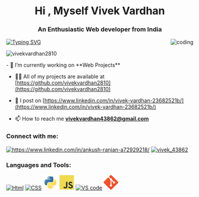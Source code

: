 <h1 align="center"> Hi , Myself Vivek Vardhan</h1>
<h3 align="center">An Enthusiastic Web developer from India</h3>
<a href="https://git.io/typing-svg"><img src="https://readme-typing-svg.herokuapp.com?font=Fira+Code&weight=900&size=25&duration=3000&pause=1000&color=11F791&background=3BFFFD00&vCenter=true&lines=+I+am+a+passionate+learner+;Web+developer;Machine+learning+engineer;Learning+new+skills+everyday" alt="Typing SVG" /></a>
<img align="right" alt="coding" width:"400" src="https://media4.giphy.com/media/L8K62iTDkzGX6/giphy.gif">

<p align="left"> <img src="https://komarev.com/ghpvc/?username=vivekvardhan2810&label=Profile%20views&color=0e75b6&style=flat" alt="vivekvardhan2810" /> </p>
- 🔭 I’m currently working on **Web Projects**

- 👨‍💻 All of my projects are available at [https://github.com/vivekvardhan2810](https://github.com/vivekvardhan2810)

- 📝 I post on [https://www.linkedin.com/in/vivek-vardhan-23682521b/](https://www.linkedin.com/in/vivek-vardhan-23682521b/)

- 📫 How to reach me **vivekvardhan43862@gmail.com**

<h3 align="left">Connect with me:</h3>
<p align="left">
<a href="https://www.linkedin.com/in/vivek-vardhan-23682521b/" target="blank"><img align="center" src="https://raw.githubusercontent.com/rahuldkjain/github-profile-readme-generator/master/src/images/icons/Social/linked-in-alt.svg" alt="https://www.linkedin.com/in/ankush-ranjan-a72929218/" height="30" width="40" /></a>
<a href="https://www.instagram.com/vivek_43862" target="blank"><img align="center" src="https://raw.githubusercontent.com/rahuldkjain/github-profile-readme-generator/master/src/images/icons/Social/instagram.svg" alt="vivek_43862" height="30" width="40" /></a>

</p>

<h3 align="left">Languages and Tools:</h3>
<p>
   <!-- Html -->
   <a href="https://github.com/vivekvardhan2810" >
   <img src="https://img.icons8.com/color/48/000000/html-5--v1.png" alt="Html" width="40" height="40"/></a>
   <!-- CSS -->
   <a href="https://github.com/vivekvardhan2810"> 
   <img src="https://img.icons8.com/color/48/000000/css3.png" alt="CSS" width="40" height="40"/></a>
  <!-- Python -->
   <a href="https://github.com/search?l=Python&q=user%3Avivekvardhan2810&type=Repositories" > 
   <img src="https://raw.githubusercontent.com/devicons/devicon/master/icons/python/python-original.svg" alt="Python" width="40" height="40"/></a>
  <!-- JavaScript -->
   <a href="https://github.com/vivekvardhan2810"> 
   <img src="https://raw.githubusercontent.com/devicons/devicon/master/icons/javascript/javascript-original.svg" alt="Javascript" width="40" height="40"/></a>
  <!-- Vs Code -->
   <a href="https://github.com/search?q=user%3Avivekvardhan2810&type=repositories" >
   <img src="https://img.icons8.com/fluent/48/000000/visual-studio-code-2019.png" alt="VS code" width="40" height="40"/></a>
  <!-- Git -->
   <a href="https://github.com/search?q=user%3Avivekvardhan2810&type=repositories" > 
   <img src="https://raw.githubusercontent.com/devicons/devicon/master/icons/git/git-original.svg" alt="Git" width="40" height="40"/></a>
</p>
